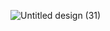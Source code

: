 ![Untitled design (31)](https://github.com/user-attachments/assets/c84bdf58-22dc-47d9-9b69-be2882bf5d5d)
<!-- ![banner_img](https://github.com/user-attachments/assets/075a4424-3611-4c76-8702-00fca4037ea8) -->
